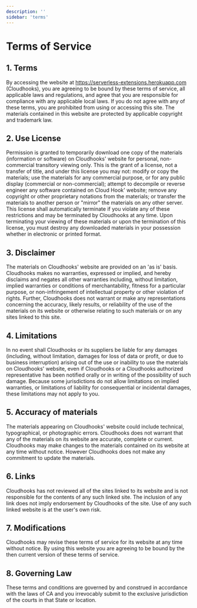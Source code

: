 ```yaml
---
description: ''
sidebar: 'terms'
---
```


# Terms of Service

## 1. Terms
By accessing the website at https://serverless-extensions.herokuapp.com (Cloudhooks), you are agreeing to be bound by these terms of service, all applicable laws and regulations, and agree that you are responsible for compliance with any applicable local laws. If you do not agree with any of these terms, you are prohibited from using or accessing this site. The materials contained in this website are protected by applicable copyright and trademark law.

## 2. Use License
Permission is granted to temporarily download one copy of the materials (information or software) on Cloudhooks' website for personal, non-commercial transitory viewing only. This is the grant of a license, not a transfer of title, and under this license you may not:
modify or copy the materials;
use the materials for any commercial purpose, or for any public display (commercial or non-commercial);
attempt to decompile or reverse engineer any software contained on Cloud Hook' website;
remove any copyright or other proprietary notations from the materials; or
transfer the materials to another person or "mirror" the materials on any other server.
This license shall automatically terminate if you violate any of these restrictions and may be terminated by Cloudhooks at any time. Upon terminating your viewing of these materials or upon the termination of this license, you must destroy any downloaded materials in your possession whether in electronic or printed format.

## 3. Disclaimer
The materials on Cloudhooks' website are provided on an 'as is' basis. Cloudhooks makes no warranties, expressed or implied, and hereby disclaims and negates all other warranties including, without limitation, implied warranties or conditions of merchantability, fitness for a particular purpose, or non-infringement of intellectual property or other violation of rights.
Further, Cloudhooks does not warrant or make any representations concerning the accuracy, likely results, or reliability of the use of the materials on its website or otherwise relating to such materials or on any sites linked to this site.

## 4. Limitations
In no event shall Cloudhooks or its suppliers be liable for any damages (including, without limitation, damages for loss of data or profit, or due to business interruption) arising out of the use or inability to use the materials on Cloudhooks' website, even if Cloudhooks or a Cloudhooks authorized representative has been notified orally or in writing of the possibility of such damage. Because some jurisdictions do not allow limitations on implied warranties, or limitations of liability for consequential or incidental damages, these limitations may not apply to you.

## 5. Accuracy of materials
The materials appearing on Cloudhooks' website could include technical, typographical, or photographic errors. Cloudhooks does not warrant that any of the materials on its website are accurate, complete or current. Cloudhooks may make changes to the materials contained on its website at any time without notice. However Cloudhooks does not make any commitment to update the materials.

## 6. Links
Cloudhooks has not reviewed all of the sites linked to its website and is not responsible for the contents of any such linked site. The inclusion of any link does not imply endorsement by Cloudhooks of the site. Use of any such linked website is at the user's own risk.

## 7. Modifications
Cloudhooks may revise these terms of service for its website at any time without notice. By using this website you are agreeing to be bound by the then current version of these terms of service.

## 8. Governing Law
These terms and conditions are governed by and construed in accordance with the laws of CA and you irrevocably submit to the exclusive jurisdiction of the courts in that State or location.
